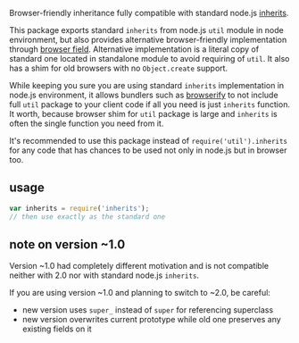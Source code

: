 Browser-friendly inheritance fully compatible with standard node.js [inherits](http://nodejs.org/api/util.html#util_util_inherits_constructor_superconstructor).

This package exports standard `inherits` from node.js `util` module in node environment, but also provides alternative browser-friendly implementation through [browser field](https://gist.github.com/shtylman/4339901). Alternative implementation is a literal copy of standard one located in standalone module to avoid requiring of `util`. It also has a shim for old browsers with no `Object.create` support.

While keeping you sure you are using standard `inherits` implementation in node.js environment, it allows bundlers such as [browserify](https://github.com/substack/node-browserify) to not include full `util` package to your client code if all you need is just `inherits` function. It worth, because browser shim for `util` package is large and `inherits` is often the single function you need from it.

It's recommended to use this package instead of `require('util').inherits` for any code that has chances to be used not only in node.js but in browser too.

## usage

```js
var inherits = require('inherits');
// then use exactly as the standard one
```

## note on version ~1.0

Version ~1.0 had completely different motivation and is not compatible neither with 2.0 nor with standard node.js `inherits`.

If you are using version ~1.0 and planning to switch to ~2.0, be careful:

* new version uses `super_` instead of `super` for referencing superclass
* new version overwrites current prototype while old one preserves any existing fields on it
